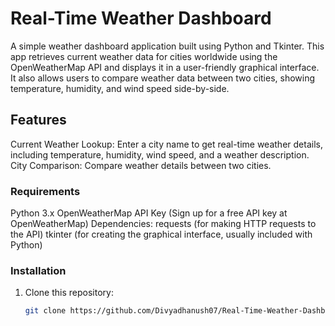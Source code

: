 # Real-Time Weather Dashboard
A simple weather dashboard application built using Python and Tkinter. This app retrieves current weather data for cities worldwide using the OpenWeatherMap API and displays it in a user-friendly graphical interface. It also allows users to compare weather data between two cities, showing temperature, humidity, and wind speed side-by-side.

## Features
Current Weather Lookup: Enter a city name to get real-time weather details, including temperature, humidity, wind speed, and a weather description.
City Comparison: Compare weather details between two cities.
### Requirements
Python 3.x
OpenWeatherMap API Key (Sign up for a free API key at OpenWeatherMap)
Dependencies:
requests (for making HTTP requests to the API)
tkinter (for creating the graphical interface, usually included with Python)

### Installation

1. Clone this repository:
   ```bash
   git clone https://github.com/Divyadhanush07/Real-Time-Weather-Dashboard.git
